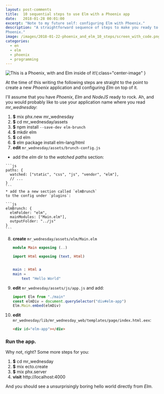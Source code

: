 ```yaml
---
layout: post-comments
title:  10 sequential steps to use Elm with a Phoenix app
date:   2018-01-28 00:01:00
excerpt: "Note to my future self: configuring Elm with Phoenix."
description: "A straightforward sequence of steps to make you ready to Elm on
Phoenix."
image: /images/2018-01-22-phoenix_and_elm_10_steps/screen_with_code.png
categories:
  - en
  - elm
  - phoenix
  - programming
---
```


![This is a Phoenix, with and Elm inside of it!]({{page.image}}){:class="center-image" }

At the time of this writing
the following steps are straight to the point
to create a new _Phoenix_ application
and configuring _Elm_ on top of it.

I'll assume that you have
_Phoenix_, _Elm_ and _NodeJS_ ready to rock.
Ah, and you would probably like to
use your application name where you read *mr_wednesday*:

 1. __$__ mix phx.new mr_wednesday
 2. __$__ cd mr_wednesday/assets
 3. __$__ npm install `--save-dev elm-brunch`
 4. __$__ mkdir elm
 5. __$__ cd elm
 6. __$__ elm package install elm-lang/html
 7. __edit__ `mr_wednesday/assets/brunch-config.js`
   * add the _elm_ dir to the _watched paths_ section:

    ```js
    paths: {
      watched: ["static", "css", "js", "vendor", "elm"],
      // ...
    }
    ```
    * add the a new section called `elmBrunch`
    to the config under `plugins`:

    ```js
    elmBrunch: {
      elmFolder: "elm",
      mainModules: ["Main.elm"],
      outputFolder: "../js"
    }
    ```

 8. __create__ `mr_wednesday/assets/elm/Main.elm`

    ```elm
    module Main exposing (..)

    import Html exposing (text, Html)


    main : Html a
    main =
        text "Hello World"
    ```

 9. __edit__ `mr_wednesday/assets/js/app.js` and add:

    ```js
    import Elm from "./main"
    const elmDiv = document.querySelector("div#elm-app")
    Elm.Main.embed(elmDiv)
    ```
 10. __edit__ `mr_wednesday/lib/mr_wednesday_web/templates/page/index.html.eex`:

      ```html
      <div id="elm-app"></div>
      ```

### Run the app.

Why not, right? Some more steps for you:

 1. __$__ cd mr_wednesday
 2. __$__ mix ecto.create
 3. __$__ mix phx.server
 4. __visit__ http://localhost:4000

And you should see a unsurprisingly boring
hello world directly from _Elm_.
